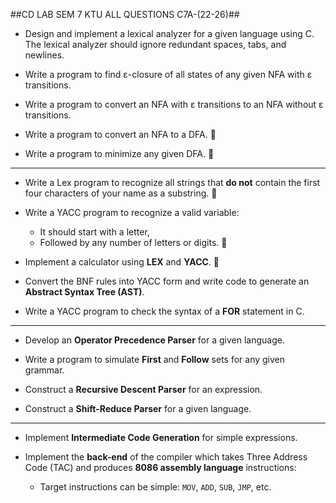 ##CD LAB SEM 7 KTU ALL QUESTIONS
C7A-(22-26)##

- Design and implement a lexical analyzer for a given language using C. The lexical analyzer should ignore redundant spaces, tabs, and newlines.

- Write a program to find ε-closure of all states of any given NFA with ε transitions.

- Write a program to convert an NFA with ε transitions to an NFA without ε transitions.

- Write a program to convert an NFA to a DFA. 🫡

- Write a program to minimize any given DFA. 🫡

---


- Write a Lex program to recognize all strings that **do not** contain the first four characters of your name as a substring. 🫡

- Write a YACC program to recognize a valid variable:
  - It should start with a letter,
  - Followed by any number of letters or digits. 🫡

- Implement a calculator using **LEX** and **YACC**. 🫡

- Convert the BNF rules into YACC form and write code to generate an **Abstract Syntax Tree (AST)**.

- Write a YACC program to check the syntax of a **FOR** statement in C.

---

- Develop an **Operator Precedence Parser** for a given language.

- Write a program to simulate **First** and **Follow** sets for any given grammar.

- Construct a **Recursive Descent Parser** for an expression.

- Construct a **Shift-Reduce Parser** for a given language.

---

- Implement **Intermediate Code Generation** for simple expressions.

- Implement the **back-end** of the compiler which takes Three Address Code (TAC) and produces **8086 assembly language** instructions:
  - Target instructions can be simple: `MOV`, `ADD`, `SUB`, `JMP`, etc.
 
